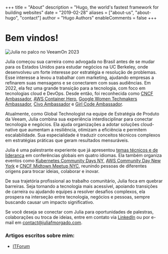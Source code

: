 +++
title = "About"
description = "Hugo, the world's fastest framework for building websites"
date = "2019-02-28"
aliases = ["about-us", "about-hugo", "contact"]
author = "Hugo Authors"
enableComments = false
+++


# Bem vindos!

![Julia no palco no VeeamOn 2023](https://blog-imgs-23.s3.amazonaws.com/veeamon23.jpeg)

Julia começou sua carreira como advogada no Brasil antes de se mudar para os Estados Unidos para estudar negócios na UC Berkeley, onde desenvolveu um forte interesse por estratégia e resolução de problemas. Esse interesse a levou a trabalhar com marketing, ajudando empresas a refinarem suas mensagens e se conectarem com suas audiências. Em 2022, ela fez uma grande transição para a tecnologia, com foco em tecnologias cloud e DevOps. Desde então, foi reconhecida como [CNCF Ambassador](https://www.cncf.io/people/ambassadors/?_sft_lf-country=us&_sft_lf-expertise=non-technical&p=julia-furst-morgado), [AWS Container Hero](https://aws.amazon.com/developer/community/heroes/julia-morgado/?did=dh_card&trk=dh_card), [Google Women Techmakers Ambassador](https://developers.google.com/womentechmakers), [Civo Ambassador](https://www.civo.com/ambassadors) e [Girl Code Ambassador](https://www.girl-code.co.uk/).

Atualmente, como Global Technologist na equipe de Estratégia de Produto da Veeam, Julia combina sua experiência interdisciplinar para conectar tecnologia e negócios. Ela ajuda organizações a adotar soluções cloud-native que aumentam a resiliência, otimizam a eficiência e permitem escalabilidade. Sua especialidade é traduzir conceitos técnicos complexos em estratégias práticas que geram resultados mensuráveis.

Julia é uma palestrante experiente que já apresentou [temas técnicos e de liderança](https://github.com/juliafmorgado/talks) em conferências globais em quatro idiomas. Ela também organiza eventos como [Kubernetes Community Days NY](https://community.cncf.io/kcd-new-york/), [AWS Community Day New York](https://www.awscommunitynewyork.com/) e [CNCF Midtown Meetup NYC](https://community.cncf.io/cloud-native-midtown/), reunindo pessoas de diferentes origens para trocar ideias, colaborar e inovar.

De sua trajetória profissional ao trabalho comunitário, Julia foca em quebrar barreiras. Seja tornando a tecnologia mais acessível, apoiando transições de carreira ou ajudando equipes a resolver desafios complexos, ela prospera na interseção entre tecnologia, negócios e pessoas, sempre buscando causar um impacto significativo.

Se você deseja se conectar com Julia para oportunidades de palestras, colaborações ou troca de ideias, entre em contato via [LinkedIn](https://www.linkedin.com/in/juliafmorgado/) ou por e-mail em [contact@juliafmorgado.com](contact@juliafmorgado.com).


### Artigos escritos sobre mim:
- [ITForum](https://itforum.com.br/noticias/veeam-julia-morgado-mulheres-carreira/)
